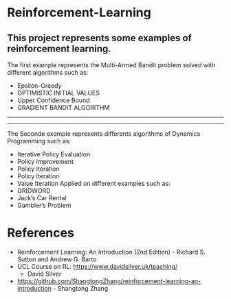 # Reinforcement-Learning
This project represents some examples of reinforcement learning.
----------------------------------------------------------------------------------------------------------------------------------------------------------
The first example represents the Multi-Armed Bandit problem solved with different algorithms such as: 
* Epsilon-Greedy 
* OPTIMISTIC INITIAL VALUES 
* Upper Confidence Bound 
* GRADIENT BANDIT ALGORITHM 
__________________________________________________________________________________________________________________________________________________________
----------------------------------------------------------------------------------------------------------------------------------------------------------
The Seconde example represents differents algorithms of Dynamics Programming such as:
* Iterative Policy Evaluation
* Policy Improvement
* Policy Iteration
* Policy Iteration 
* Value Iteration 
Applied on different examples such as:
* GRIDWORD
* Jack’s Car Rental
* Gambler’s Problem

# References
* Reinforcement Learning: An Introduction (2nd Edition)
      - Richard S. Sutton and Andrew G. Barto
*  UCL Course on RL: https://www.davidsilver.uk/teaching/
      - David Silver
* https://github.com/ShangtongZhang/reinforcement-learning-an-introduction
      - Shangtong Zhang

